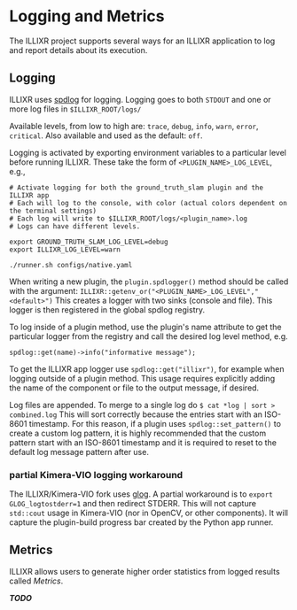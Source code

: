 # Logging and Metrics

The ILLIXR project supports several ways for an ILLIXR application to log and report details about
    its execution.

## Logging
ILLIXR uses [spdlog](https://github.com/gabime/spdlog) for logging. Logging goes to both `STDOUT` and one or more log files in `$ILLIXR_ROOT/logs/`

Available levels, from low to high are: `trace`, `debug`, `info`, `warn`, `error`, `critical`. Also available and used as the default: `off`.

Logging is activated by exporting environment variables to a particular level before running ILLIXR. These take the form of `<PLUGIN_NAME>_LOG_LEVEL`, e.g.,

```
# Activate logging for both the ground_truth_slam plugin and the ILLIXR app
# Each will log to the console, with color (actual colors dependent on the terminal settings)
# Each log will write to $ILLIXR_ROOT/logs/<plugin_name>.log
# Logs can have different levels.

export GROUND_TRUTH_SLAM_LOG_LEVEL=debug
export ILLIXR_LOG_LEVEL=warn

./runner.sh configs/native.yaml
``` 

When writing a new plugin, the `plugin.spdlogger()` method should be called with the argument: `ILLIXR::getenv_or("<PLUGIN_NAME>_LOG_LEVEL","<default>")` This creates a logger with two sinks (console and file). This logger is then registered in the global spdlog registry. 

To log inside of a plugin method, use the plugin's name attribute to get the particular logger from the registry and call the desired log level method, e.g.
```
spdlog::get(name)->info("informative message");
```

To get the ILLIXR app logger use `spdlog::get("illixr")`, for example when logging outside of a plugin method. This usage requires explicitly adding the name of the component or file to the output message, if desired.

Log files are appended. To merge to a single log do `$ cat *log | sort > combined.log` This will sort correctly because the entries start with an ISO-8601 timestamp. For this reason, if a plugin uses `spdlog::set_pattern()` to create a custom log pattern, it is highly recommended that the custom pattern start with an ISO-8601 timestamp and it is required to reset to the default log message pattern after use.

### partial Kimera-VIO logging workaround

The ILLIXR/Kimera-VIO fork uses [glog](https://github.com/google/glog). A partial workaround is to `export GLOG_logtostderr=1` and then redirect STDERR. This will not capture `std::cout` usage in Kimera-VIO (nor in OpenCV, or other components). It will capture the plugin-build progress bar created by the Python app runner.


## Metrics

ILLIXR allows users to generate higher order statistics from logged results called _Metrics_.

***TODO***


[//]: # (- Internal -)

[20]:	glossary.md#sqlite
